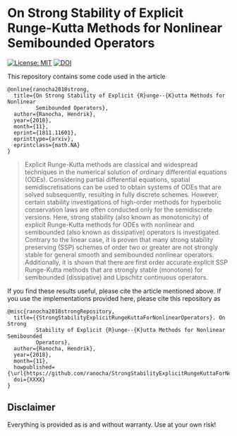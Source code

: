 # On Strong Stability of Explicit Runge-Kutta Methods for Nonlinear Semibounded Operators

[![License: MIT](https://img.shields.io/badge/License-MIT-success.svg)](https://opensource.org/licenses/MIT)
[![DOI](https://zenodo.org/badge/DOI/XXXX.svg)](https://doi.org/XXXX)


This repository contains some code used in the article
```
@online{ranocha2018strong,
  title={On Strong Stability of Explicit {R}unge--{K}utta Methods for Nonlinear
         Semibounded Operators},
  author={Ranocha, Hendrik},
  year={2018},
  month={11},
  eprint={1811.11601},
  eprinttype={arxiv},
  eprintclass={math.NA}
}
```
> Explicit Runge-Kutta methods are classical and widespread techniques in the numerical
solution of ordinary differential equations (ODEs). Considering partial differential
equations, spatial semidiscretisations can be used to obtain systems of ODEs that are
solved subsequently, resulting in fully discrete schemes. However, certain stability
investigations of high-order methods for hyperbolic conservation laws are often conducted
only for the semidiscrete versions.
Here, strong stability (also known as monotonicity) of explicit Runge-Kutta methods
for ODEs with nonlinear and semibounded (also known as dissipative) operators is
investigated. Contrary to the linear case, it is proven that many strong stability
preserving (SSP) schemes of order two or greater are not strongly stable for general
smooth and semibounded nonlinear operators. Additionally, it is shown that there
are first order accurate explicit SSP Runge-Kutta methods that are strongly stable
(monotone) for semibounded (dissipative) and Lipschitz continuous operators.

If you find these results useful, please cite the article mentioned above. If you
use the implementations provided here, please cite this repository as
```
@misc{ranocha2018strongRepository,
  title={{StrongStabilityExplicitRungeKuttaForNonlinearOperators}. On Strong
         Stability of Explicit {R}unge--{K}utta Methods for Nonlinear Semibounded
         Operators},
  author={Ranocha, Hendrik},
  year={2018},
  month={11},
  howpublished={\url{https://github.com/ranocha/StrongStabilityExplicitRungeKuttaForNonlinearOperators}},
  doi={XXXX}
}
```


## Disclaimer

Everything is provided as is and without warranty. Use at your own risk!
